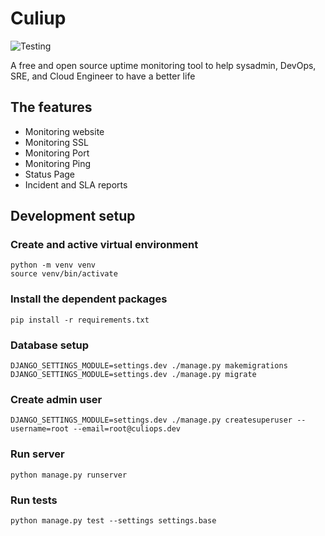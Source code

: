 # Culiup
![Testing](https://github.com/culiops/culiup/actions/workflows/testing.yml/badge.svg)

A free and open source uptime monitoring tool to help sysadmin, DevOps, SRE, and Cloud Engineer to have a better life

## The features
- Monitoring website
- Monitoring SSL
- Monitoring Port
- Monitoring Ping
- Status Page
- Incident and SLA reports


## Development setup

### Create and active virtual environment
```
python -m venv venv
source venv/bin/activate
```
### Install the dependent packages
```shell
pip install -r requirements.txt
```

### Database setup
```shell
DJANGO_SETTINGS_MODULE=settings.dev ./manage.py makemigrations
DJANGO_SETTINGS_MODULE=settings.dev ./manage.py migrate
```

### Create admin user
```
DJANGO_SETTINGS_MODULE=settings.dev ./manage.py createsuperuser --username=root --email=root@culiops.dev
```

### Run server
```
python manage.py runserver
```

### Run tests
```
python manage.py test --settings settings.base
```